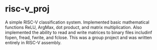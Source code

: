 # risc-v_proj
A simple RISC-V classification system. Implemented basic mathematical functions ReLU, ArgMax, dot product, and matrix multiplication. Also implemented the ability to read and write matrices to binary files includinf fopen, fread, fwrite, and fclose. This was a group project and was written entirely in RISC-V assembly. 
